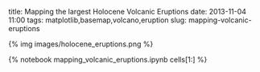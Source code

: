 title: Mapping the largest Holocene Volcanic Eruptions
date: 2013-11-04 11:00
tags: matplotlib,basemap,volcano,eruption
slug: mapping-volcanic-eruptions

{% img images/holocene_eruptions.png %}

<!--- markdown comment: use notebook slicing to avoid duplicating title w/ first cell -->
{% notebook mapping_volcanic_eruptions.ipynb cells[1:] %}
